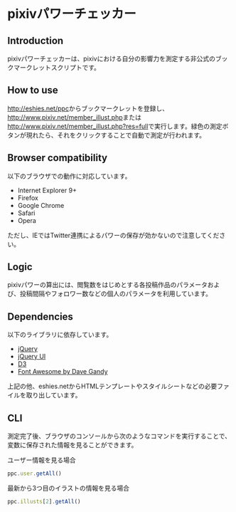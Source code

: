 pixivパワーチェッカー
===

## Introduction

pixivパワーチェッカーは、pixivにおける自分の影響力を測定する非公式のブックマークレットスクリプトです。

## How to use

<http://eshies.net/ppc>からブックマークレットを登録し、<http://www.pixiv.net/member_illust.php>または<http://www.pixiv.net/member_illust.php?res=full>で実行します。緑色の測定ボタンが現れたら、それをクリックすることで自動で測定が行われます。

## Browser compatibility

以下のブラウザでの動作に対応しています。

- Internet Explorer 9+
- Firefox
- Google Chrome
- Safari
- Opera

ただし、IEではTwitter連携によるパワーの保存が効かないので注意してください。

## Logic

pixivパワーの算出には、閲覧数をはじめとする各投稿作品のパラメータおよび、投稿間隔やフォロワー数などの個人のパラメータを利用しています。

## Dependencies

以下のライブラリに依存しています。

- [jQuery](http://jquery.com)
- [jQuery UI](http://jqueryui.com)
- [D3](http://d3js.org)
- [Font Awesome by Dave Gandy](http://fontawesome.io)

上記の他、eshies.netからHTMLテンプレートやスタイルシートなどの必要ファイルを取り出しています。

## CLI

測定完了後、ブラウザのコンソールから次のようなコマンドを実行することで、変数に保存された情報を見ることができます。

ユーザー情報を見る場合

```js
ppc.user.getAll()
```

最新から3つ目のイラストの情報を見る場合

```js
ppc.illusts[2].getAll()
```

